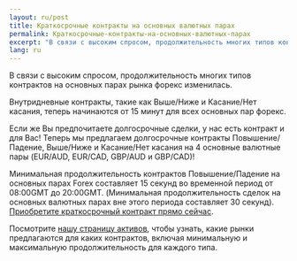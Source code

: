 ```yaml
---
layout: ru/post
title: Краткосрочные контракты на основных валютных парах
permalink: Краткосрочные-контракты-на-основных-валютных-парах
excerpt: "В связи с высоким спросом, продолжительность многих типов контрактов на основных парах рынка форекс изменилась. Внутридневные контракты, такие как Выше/Ниже и Касание/Нет касания, теперь начинаются от 15 минут для всех основных пар форекс."
lang: ru
---
```


В связи с высоким спросом, продолжительность многих типов контрактов на основных парах рынка форекс изменилась.

Внутридневные контракты, такие как Выше/Ниже и Касание/Нет касания, теперь начинаются от 15 минут для всех основных пар форекс.

Если же Вы предпочитаете долгосрочные сделки, у нас есть контракт и для Вас! Теперь мы предлагаем долгосрочные контракты Повышение/Падение, Выше/Ниже и Касание/Нет касания на 4 основные валютные пары (EUR/AUD, EUR/CAD, GBP/AUD и GBP/CAD)!

Минимальная продолжительность контрактов Повышение/Падение на основных парах Forex составляет 15 секунд во временной период от 08:00GMT до 20:00GMT. (Минимальная продолжительность сделок на основных валютных парах вне этого периода составляет 30 секунд). [Приобретите краткосрочный контракт прямо сейчас](https://www.binary.com/c/trade.cgi?market=forex&time=30s&form_name=risefall&expiry_&amount_&H=S0P&currency=USD&underlying_symbol=frxEURJPY&amount=100&date_&&l=RU&utm_medium=social&utm_source=blog&utm_content=whatsnew).

Посмотрите [нашу страницу активов](https://www.binary.com/c/asset_index.cgi?l=RU&utm_medium=social&utm_source=blog&utm_content=whatsnew), чтобы узнать, какие рынки предлагаются для каких контрактов, включая минимальную и максимальную продолжительность для каждого типа.
